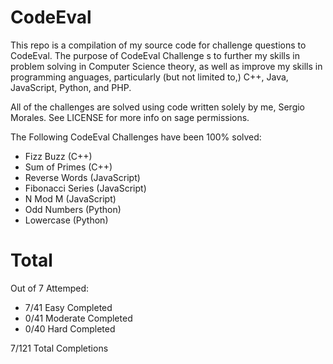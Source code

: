 CodeEval
========

This repo is a compilation of my source code for challenge questions to CodeEval. The purpose of CodeEval Challenge 
s to further my skills in problem solving in Computer Science theory, as well as improve my skills in programming 
anguages, particularly (but not limited to,) C++, Java, JavaScript, Python, and PHP.

All of the challenges are solved using code written solely by me, Sergio Morales. See LICENSE for more info on 
sage permissions.

The Following CodeEval Challenges have been 100% solved:

- Fizz Buzz        (C++)
- Sum of Primes    (C++)
- Reverse Words    (JavaScript)
- Fibonacci Series (JavaScript)
- N Mod M          (JavaScript)
- Odd Numbers      (Python)
- Lowercase        (Python)

Total
=====

Out of 7 Attemped:

- 7/41  Easy Completed 
- 0/41  Moderate Completed 
- 0/40  Hard Completed 

7/121 Total Completions 
